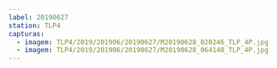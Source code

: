 ```yaml
---
label: 20190627
station: TLP4
capturas:
  - imagem: TLP4/2019/201906/20190627/M20190628_020246_TLP_4P.jpg
  - imagem: TLP4/2019/201906/20190627/M20190628_064148_TLP_4P.jpg
---
```


